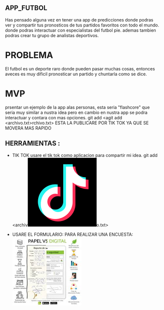 ## APP_FUTBOL
Has pensado alguna vez en tener una app de predicciones donde podras ver y compartir tus pronosticos de tus partidos
favoritos con todo el mundo.
donde podras interactuar con especialistas del futbol pie.
ademas tambien podras crear tu grupo de analistas deportivos.
# PROBLEMA
El futbol es un deporte raro donde pueden pasar muchas cosas, entonces aveces es muy dificil pronosticar un partido
y chuntarla como se dice.

# MVP
prsentar un ejemplo de la app alas personas, esta seria "flashcore" que seria muy similar a nustra idea pero en cambio
en nustra app se podra interactuar y contara con mas opciones.
git add <agit add <archivo.txt>rchivo.txt>
ESTA LA PUBLICARE POR TIK TOK YA QUE SE MOVERA MAS RAPIDO
## HERRAMIENTAS :
- TIK TOK
usare el tik tok como aplicacion para compartir mi idea.
git add <archiv![alt text](image.png)o.txt>

- USARE EL FORMULARIO:
 PARA REALIZAR UNA ENCUESTA:
 ![alt text](image-1.png)





